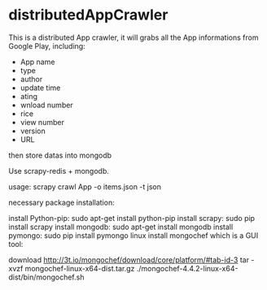 # distributedAppCrawler

This is a distributed App crawler, it will grabs all the App informations from Google Play, including: 
  
  * App name 
  * type 
  * author 
  * update time 
  * ating 
  * wnload number
  * rice 
  * view number
  * version 
  * URL

then store datas into mongodb

Use scrapy-redis + mongodb.

usage: scrapy crawl App -o items.json -t json

necessary package installation:

install Python-pip: sudo apt-get install python-pip
install scrapy: sudo pip install scrapy
install mongodb: sudo apt-get install mongodb
install pymongo: sudo pip install pymongo
linux install mongochef which is a GUI tool:

download http://3t.io/mongochef/download/core/platform/#tab-id-3
tar -xvzf mongochef-linux-x64-dist.tar.gz
./mongochef-4.4.2-linux-x64-dist/bin/mongochef.sh
